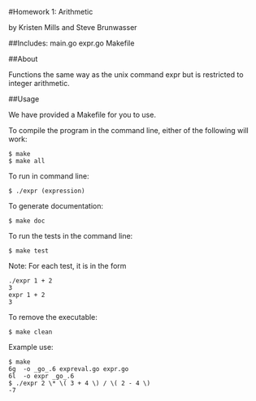 #Homework 1: Arithmetic 

by Kristen Mills and Steve Brunwasser

##Includes:
	main.go
 	expr.go
	Makefile

##About

Functions the same way as the unix command expr but 
is restricted to integer
arithmetic.

##Usage

We have provided a Makefile for you to use.

To compile the program in the command line, either of 
the following will work:

	$ make
	$ make all

To run in command line:
	
	$ ./expr (expression)

To generate documentation:
	
	$ make doc

To run the tests in the command line:

	$ make test
	
Note: For each test, it is in the form 
	
	./expr 1 + 2
	3
	expr 1 + 2
	3 

To remove the executable:
	
	$ make clean

Example use:

	$ make
	6g  -o _go_.6 expreval.go expr.go 
	6l  -o expr _go_.6
	$ ./expr 2 \* \( 3 + 4 \) / \( 2 - 4 \)
	-7
